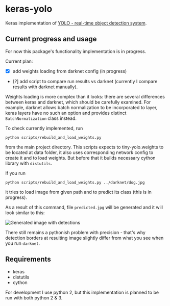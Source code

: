 # keras-yolo
Keras implementation of [YOLO - real-time object detection system](https://pjreddie.com/darknet/yolo/).

## Current progress and usage
For now this package's functionality implementation is in progress. 

Current plan:

- [x] add weights loading from darknet config (in progress)
- [?] add script to compare run results vs darknet (currently I compare results with darknet manually).

Weights loading is more complex than it looks: there are several differences between keras and darknet, which should be carefully examined. For example, darknet allows batch normalization to be incorporated to layer, keras layers have no such an option and provides distinct `BatchNormalization` class instead.

To check currently implemented, run

```
python scripts/rebuild_and_load_weights.py
```

from the main project directory. This scripts expects to tiny-yolo.weights to be located at data folder, it also uses corresponding network config to create it and to load weights. But before that it builds necessary cython library with `distutils`. 

If you run 
```
python scripts/rebuild_and_load_weights.py ../darknet/dog.jpg
```
it tries to load image from given path and to predict its class (this is in progress). 

As a result of this command, file `predicted.jpg` will be generated and it will look similar to this:

![Generated image with detections](https://github.com/BrainsGarden/keras-yolo/predicted.jpg)

There still remains a pythonish problem with precision - that's why detection borders 
at resulting image slightly differ from what you see when you run `darknet`.

## Requirements

- keras
- distutils 
- cython

For development I use python 2, but this implementation is planned to be run with both python 2 & 3.
